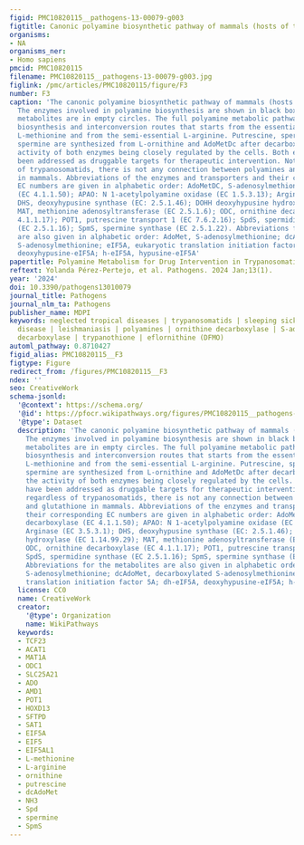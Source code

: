 ```yaml
---
figid: PMC10820115__pathogens-13-00079-g003
figtitle: Canonic polyamine biosynthetic pathway of mammals (hosts of trypanosomatids)
organisms:
- NA
organisms_ner:
- Homo sapiens
pmcid: PMC10820115
filename: PMC10820115__pathogens-13-00079-g003.jpg
figlink: /pmc/articles/PMC10820115/figure/F3
number: F3
caption: 'The canonic polyamine biosynthetic pathway of mammals (hosts of trypanosomatids).
  The enzymes involved in polyamine biosynthesis are shown in black boxes, and the
  metabolites are in empty circles. The full polyamine metabolic pathway includes
  biosynthesis and interconversion routes that starts from the essential amino acid
  L-methionine and from the semi-essential L-arginine. Putrescine, spermidine and
  spermine are synthesized from L-ornithine and AdoMetDc after decarboxylation, the
  activity of both enzymes being closely regulated by the cells. Both enzymes have
  been addressed as druggable targets for therapeutic intervention. Note that regardless
  of trypanosomatids, there is not any connection between polyamines and glutathione
  in mammals. Abbreviations of the enzymes and transporters and their corresponding
  EC numbers are given in alphabetic order: AdoMetDC, S-adenosylmethione decarboxylase
  (EC 4.1.1.50); APAO: N 1-acetylpolyamine oxidase (EC 1.5.3.13); Arginase (EC 3.5.3.1);
  DHS, deoxyhypusine synthase (EC: 2.5.1.46); DOHH deoxyhypusine hydroxylase (EC 1.14.99.29);
  MAT, methionine adenosyltransferase (EC 2.5.1.6); ODC, ornithine decarboxylase (EC
  4.1.1.17); POT1, putrescine transport 1 (EC 7.6.2.16); SpdS, spermidine synthase
  (EC 2.5.1.16); SpmS, spermine synthase (EC 2.5.1.22). Abbreviations for the metabolites
  are also given in alphabetic order: AdoMet, S-adenosylmethionine; dcAdoMet, decarboxylated
  S-adenosylmethionine; eIF5A, eukaryotic translation initiation factor 5A; dh-eIF5A,
  deoxyhypusine-eIF5A; h-eIF5A, hypusine-eIF5A'
papertitle: Polyamine Metabolism for Drug Intervention in Trypanosomatids
reftext: Yolanda Pérez-Pertejo, et al. Pathogens. 2024 Jan;13(1).
year: '2024'
doi: 10.3390/pathogens13010079
journal_title: Pathogens
journal_nlm_ta: Pathogens
publisher_name: MDPI
keywords: neglected tropical diseases | trypanosomatids | sleeping sickness | Chagas
  disease | leishmaniasis | polyamines | ornithine decarboxylase | S-adenosylmethionine
  decarboxylase | trypanothione | eflornithine (DFMO)
automl_pathway: 0.8710427
figid_alias: PMC10820115__F3
figtype: Figure
redirect_from: /figures/PMC10820115__F3
ndex: ''
seo: CreativeWork
schema-jsonld:
  '@context': https://schema.org/
  '@id': https://pfocr.wikipathways.org/figures/PMC10820115__pathogens-13-00079-g003.html
  '@type': Dataset
  description: 'The canonic polyamine biosynthetic pathway of mammals (hosts of trypanosomatids).
    The enzymes involved in polyamine biosynthesis are shown in black boxes, and the
    metabolites are in empty circles. The full polyamine metabolic pathway includes
    biosynthesis and interconversion routes that starts from the essential amino acid
    L-methionine and from the semi-essential L-arginine. Putrescine, spermidine and
    spermine are synthesized from L-ornithine and AdoMetDc after decarboxylation,
    the activity of both enzymes being closely regulated by the cells. Both enzymes
    have been addressed as druggable targets for therapeutic intervention. Note that
    regardless of trypanosomatids, there is not any connection between polyamines
    and glutathione in mammals. Abbreviations of the enzymes and transporters and
    their corresponding EC numbers are given in alphabetic order: AdoMetDC, S-adenosylmethione
    decarboxylase (EC 4.1.1.50); APAO: N 1-acetylpolyamine oxidase (EC 1.5.3.13);
    Arginase (EC 3.5.3.1); DHS, deoxyhypusine synthase (EC: 2.5.1.46); DOHH deoxyhypusine
    hydroxylase (EC 1.14.99.29); MAT, methionine adenosyltransferase (EC 2.5.1.6);
    ODC, ornithine decarboxylase (EC 4.1.1.17); POT1, putrescine transport 1 (EC 7.6.2.16);
    SpdS, spermidine synthase (EC 2.5.1.16); SpmS, spermine synthase (EC 2.5.1.22).
    Abbreviations for the metabolites are also given in alphabetic order: AdoMet,
    S-adenosylmethionine; dcAdoMet, decarboxylated S-adenosylmethionine; eIF5A, eukaryotic
    translation initiation factor 5A; dh-eIF5A, deoxyhypusine-eIF5A; h-eIF5A, hypusine-eIF5A'
  license: CC0
  name: CreativeWork
  creator:
    '@type': Organization
    name: WikiPathways
  keywords:
  - TCF23
  - ACAT1
  - MAT1A
  - ODC1
  - SLC25A21
  - ADO
  - AMD1
  - POT1
  - HOXD13
  - SFTPD
  - SAT1
  - EIF5A
  - EIF5
  - EIF5AL1
  - L-methionine
  - L-arginine
  - ornithine
  - putrescine
  - dcAdoMet
  - NH3
  - Spd
  - spermine
  - SpmS
---
```

